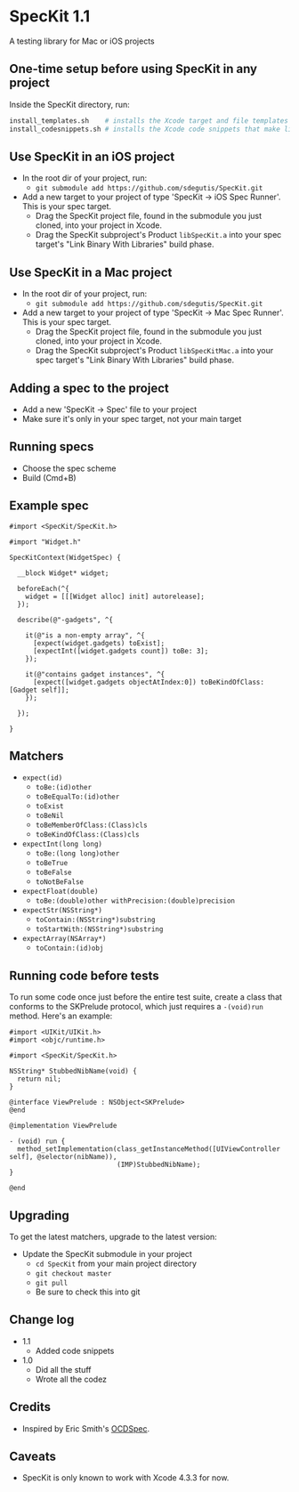 # SpecKit 1.1

A testing library for Mac or iOS projects

## One-time setup before using SpecKit in any project

Inside the SpecKit directory, run:

```bash
install_templates.sh    # installs the Xcode target and file templates you will be using
install_codesnippets.sh # installs the Xcode code snippets that make life so nice
```

## Use SpecKit in an iOS project

* In the root dir of your project, run:
    * `git submodule add https://github.com/sdegutis/SpecKit.git`
* Add a new target to your project of type 'SpecKit -> iOS Spec Runner'. This is your spec target.
    * Drag the SpecKit project file, found in the submodule you just cloned, into your project in Xcode.
    * Drag the SpecKit subproject's Product `libSpecKit.a` into your spec target's "Link Binary With Libraries" build phase.

## Use SpecKit in a Mac project

* In the root dir of your project, run:
    * `git submodule add https://github.com/sdegutis/SpecKit.git`
* Add a new target to your project of type 'SpecKit -> Mac Spec Runner'. This is your spec target.
    * Drag the SpecKit project file, found in the submodule you just cloned, into your project in Xcode.
    * Drag the SpecKit subproject's Product `libSpecKitMac.a` into your spec target's "Link Binary With Libraries" build phase.

## Adding a spec to the project

* Add a new 'SpecKit -> Spec' file to your project
* Make sure it's only in your spec target, not your main target

## Running specs

* Choose the spec scheme
* Build (Cmd+B)

## Example spec

```objc
#import <SpecKit/SpecKit.h>

#import "Widget.h"

SpecKitContext(WidgetSpec) {

  __block Widget* widget;

  beforeEach(^{
    widget = [[[Widget alloc] init] autorelease];
  });

  describe(@"-gadgets", ^{

    it(@"is a non-empty array", ^{
      [expect(widget.gadgets) toExist];
      [expectInt([widget.gadgets count]) toBe: 3];
    });

    it(@"contains gadget instances", ^{
      [expect([widget.gadgets objectAtIndex:0]) toBeKindOfClass: [Gadget self]];
    });

  });

}
```

## Matchers

* `expect(id)`
  * `toBe:(id)other`
  * `toBeEqualTo:(id)other`
  * `toExist`
  * `toBeNil`
  * `toBeMemberOfClass:(Class)cls`
  * `toBeKindOfClass:(Class)cls`
* `expectInt(long long)`
  * `toBe:(long long)other`
  * `toBeTrue`
  * `toBeFalse`
  * `toNotBeFalse`
* `expectFloat(double)`
  * `toBe:(double)other withPrecision:(double)precision`
* `expectStr(NSString*)`
  * `toContain:(NSString*)substring`
  * `toStartWith:(NSString*)substring`
* `expectArray(NSArray*)`
  * `toContain:(id)obj`

## Running code before tests

To run some code once just before the entire test suite, create a class that conforms to the SKPrelude protocol, which just requires a `-(void)run` method. Here's an example:

```objc
#import <UIKit/UIKit.h>
#import <objc/runtime.h>

#import <SpecKit/SpecKit.h>

NSString* StubbedNibName(void) {
  return nil;
}

@interface ViewPrelude : NSObject<SKPrelude>
@end

@implementation ViewPrelude

- (void) run {
  method_setImplementation(class_getInstanceMethod([UIViewController self], @selector(nibName)),
                           (IMP)StubbedNibName);
}

@end
```

## Upgrading

To get the latest matchers, upgrade to the latest version:

* Update the SpecKit submodule in your project
    * `cd SpecKit` from your main project directory
    * `git checkout master`
    * `git pull`
    * Be sure to check this into git

## Change log

* 1.1
    * Added code snippets
* 1.0
    * Did all the stuff
    * Wrote all the codez

## Credits

* Inspired by Eric Smith's [OCDSpec](https://github.com/paytonrules/OCDSpec).

## Caveats

* SpecKit is only known to work with Xcode 4.3.3 for now.
